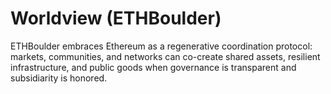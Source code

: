 # Worldview (ETHBoulder)

ETHBoulder embraces Ethereum as a regenerative coordination protocol: markets, communities, and networks can co-create shared assets, resilient infrastructure, and public goods when governance is transparent and subsidiarity is honored.
